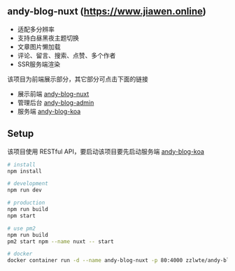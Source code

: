 ## andy-blog-nuxt (https://www.jiawen.online)

- 适配多分辨率
- 支持白昼黑夜主题切换
- 文章图片懒加载
- 评论、留言、搜索、点赞、多个作者
- SSR服务端渲染

该项目为前端展示部分，其它部分可点击下面的链接

- 展示前端 [andy-blog-nuxt](https://github.com/zzlw/andy-blog-nuxt)
- 管理后台 [andy-blog-admin](https://github.com/zzlw/andy-blog-admin)
- 服务端 [andy-blog-koa](https://github.com/zzlw/andy-blog-koa)

## Setup

该项目使用 RESTful API，要启动该项目要先启动服务端 [andy-blog-koa](https://github.com/zzlw/andy-blog-koa)

```bash
# install
npm install

# development
npm run dev

# production 
npm run build
npm start

# use pm2
npm run build
pm2 start npm --name nuxt -- start

# docker
docker container run -d --name andy-blog-nuxt -p 80:4000 zzlwte/andy-blog-nuxt
```
